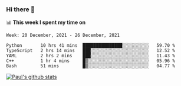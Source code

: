### Hi there 👋

📊 **This week I spent my time on**
<!--START_SECTION:waka-->
```text
Week: 20 December, 2021 - 26 December, 2021

Python       10 hrs 41 mins  ███████████████░░░░░░░░░░   59.70 % 
TypeScript   2 hrs 14 mins   ███░░░░░░░░░░░░░░░░░░░░░░   12.52 % 
YAML         2 hrs 2 mins    ███░░░░░░░░░░░░░░░░░░░░░░   11.43 % 
C++          1 hr 4 mins     █▒░░░░░░░░░░░░░░░░░░░░░░░   05.96 % 
Bash         51 mins         █▒░░░░░░░░░░░░░░░░░░░░░░░   04.77 % 
```
<!--END_SECTION:waka-->


[![Paul's github stats](https://github-readme-stats.vercel.app/api?username=mickeyouyou&theme=dracula&show_icons=true)](https://github.com/anuraghazra/github-readme-stats)
